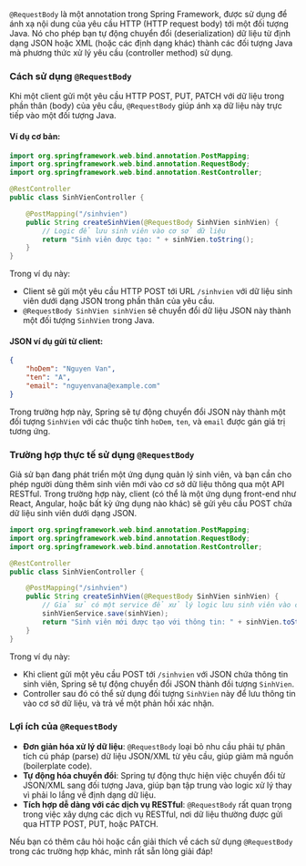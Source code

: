 `@RequestBody` là một annotation trong Spring Framework, được sử dụng để ánh xạ nội dung của yêu cầu HTTP (HTTP request body) tới một đối tượng Java. Nó cho phép bạn tự động chuyển đổi (deserialization) dữ liệu từ định dạng JSON hoặc XML (hoặc các định dạng khác) thành các đối tượng Java mà phương thức xử lý yêu cầu (controller method) sử dụng.

### Cách sử dụng `@RequestBody`

Khi một client gửi một yêu cầu HTTP POST, PUT, PATCH với dữ liệu trong phần thân (body) của yêu cầu, `@RequestBody` giúp ánh xạ dữ liệu này trực tiếp vào một đối tượng Java.

#### Ví dụ cơ bản:

```java
import org.springframework.web.bind.annotation.PostMapping;
import org.springframework.web.bind.annotation.RequestBody;
import org.springframework.web.bind.annotation.RestController;

@RestController
public class SinhVienController {

    @PostMapping("/sinhvien")
    public String createSinhVien(@RequestBody SinhVien sinhVien) {
        // Logic để lưu sinh viên vào cơ sở dữ liệu
        return "Sinh viên được tạo: " + sinhVien.toString();
    }
}
```

Trong ví dụ này:
- Client sẽ gửi một yêu cầu HTTP POST tới URL `/sinhvien` với dữ liệu sinh viên dưới dạng JSON trong phần thân của yêu cầu.
- `@RequestBody SinhVien sinhVien` sẽ chuyển đổi dữ liệu JSON này thành một đối tượng `SinhVien` trong Java.

#### JSON ví dụ gửi từ client:

```json
{
    "hoDem": "Nguyen Van",
    "ten": "A",
    "email": "nguyenvana@example.com"
}
```

Trong trường hợp này, Spring sẽ tự động chuyển đổi JSON này thành một đối tượng `SinhVien` với các thuộc tính `hoDem`, `ten`, và `email` được gán giá trị tương ứng.

### Trường hợp thực tế sử dụng `@RequestBody`

Giả sử bạn đang phát triển một ứng dụng quản lý sinh viên, và bạn cần cho phép người dùng thêm sinh viên mới vào cơ sở dữ liệu thông qua một API RESTful. Trong trường hợp này, client (có thể là một ứng dụng front-end như React, Angular, hoặc bất kỳ ứng dụng nào khác) sẽ gửi yêu cầu POST chứa dữ liệu sinh viên dưới dạng JSON.

```java
import org.springframework.web.bind.annotation.PostMapping;
import org.springframework.web.bind.annotation.RequestBody;
import org.springframework.web.bind.annotation.RestController;

@RestController
public class SinhVienController {

    @PostMapping("/sinhvien")
    public String createSinhVien(@RequestBody SinhVien sinhVien) {
        // Giả sử có một service để xử lý logic lưu sinh viên vào cơ sở dữ liệu
        sinhVienService.save(sinhVien);
        return "Sinh viên mới được tạo với thông tin: " + sinhVien.toString();
    }
}
```

Trong ví dụ này:
- Khi client gửi một yêu cầu POST tới `/sinhvien` với JSON chứa thông tin sinh viên, Spring sẽ tự động chuyển đổi JSON thành đối tượng `SinhVien`.
- Controller sau đó có thể sử dụng đối tượng `SinhVien` này để lưu thông tin vào cơ sở dữ liệu, và trả về một phản hồi xác nhận.

### Lợi ích của `@RequestBody`

- **Đơn giản hóa xử lý dữ liệu**: `@RequestBody` loại bỏ nhu cầu phải tự phân tích cú pháp (parse) dữ liệu JSON/XML từ yêu cầu, giúp giảm mã nguồn (boilerplate code).
- **Tự động hóa chuyển đổi**: Spring tự động thực hiện việc chuyển đổi từ JSON/XML sang đối tượng Java, giúp bạn tập trung vào logic xử lý thay vì phải lo lắng về định dạng dữ liệu.
- **Tích hợp dễ dàng với các dịch vụ RESTful**: `@RequestBody` rất quan trọng trong việc xây dựng các dịch vụ RESTful, nơi dữ liệu thường được gửi qua HTTP POST, PUT, hoặc PATCH.

Nếu bạn có thêm câu hỏi hoặc cần giải thích về cách sử dụng `@RequestBody` trong các trường hợp khác, mình rất sẵn lòng giải đáp!